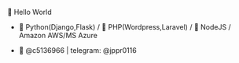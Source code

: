 👋 Hello World 
- 🐍 Python(Django,Flask) / 🐘 PHP(Wordpress,Laravel) / 🧩 NodeJS / Amazon AWS/MS Azure

- 🐤 @c5136966 | telegram: @jppr0116
<!-- - 👀 I’m interested in
- 🌱 I’m currently learning ...
- 💞️ I’m looking to collaborate on ...
- 📫 How to reach me ... -->

<!---
jopsnow/jopsnow is a ✨ special ✨ repository because its `README.md` (this file) appears on your GitHub profile.
You can click the Preview link to take a look at your changes.
--->

